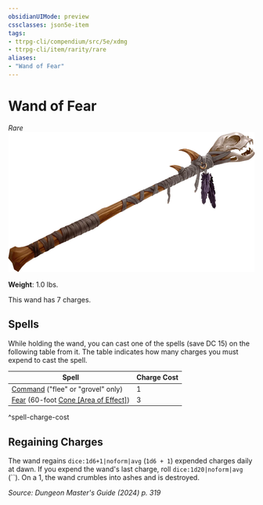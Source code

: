 ```yaml
---
obsidianUIMode: preview
cssclasses: json5e-item
tags:
- ttrpg-cli/compendium/src/5e/xdmg
- ttrpg-cli/item/rarity/rare
aliases: 
- "Wand of Fear"
---
```

# Wand of Fear
*Rare*  
![](3-Compendium/items/img/wand-of-fear.webp#right)

**Weight**: 1.0 lbs.

This wand has 7 charges.

## Spells

While holding the wand, you can cast one of the spells (save DC 15) on the following table from it. The table indicates how many charges you must expend to cast the spell.

| Spell | Charge Cost |
|-------|-------------|
| [Command](3-Compendium/spells/command-xphb.md) ("flee" or "grovel" only) | 1 |
| [Fear](3-Compendium/spells/fear-xphb.md) (60-foot [Cone [Area of Effect]](3-Compendium/rules/variant-rules/cone-area-of-effect-xphb.md)) | 3 |
^spell-charge-cost

## Regaining Charges

The wand regains `dice:1d6+1|noform|avg` (`1d6 + 1`) expended charges daily at dawn. If you expend the wand's last charge, roll `dice:1d20|noform|avg` (``). On a 1, the wand crumbles into ashes and is destroyed.

*Source: Dungeon Master's Guide (2024) p. 319*